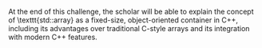 At the end of this challenge, the scholar will be able to explain the concept of \texttt{std::array} as a fixed-size, object-oriented container in C++, including its advantages over traditional C-style arrays and its integration with modern C++ features.

